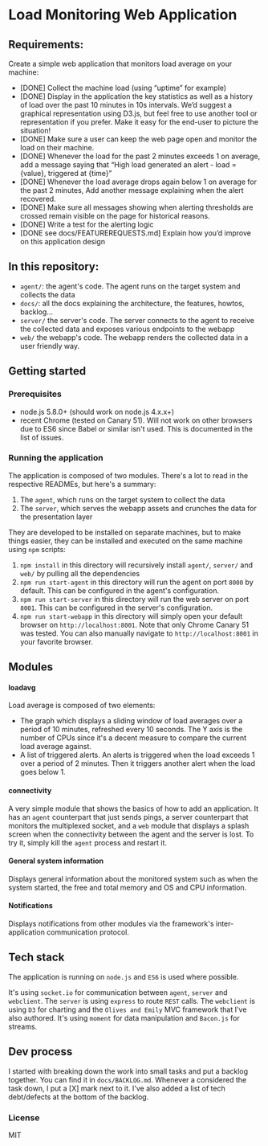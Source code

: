 # Load Monitoring Web Application

## Requirements:

Create a simple web application that monitors load average on your machine:

- [DONE] Collect the machine load (using “uptime” for example)
- [DONE] Display in the application the key statistics as well as a history of load over the past 10 minutes in 10s intervals. We’d suggest a graphical representation using D3.js, but feel free to use another tool or representation if you prefer. Make it easy for the end-user to picture the situation!
- [DONE] Make sure a user can keep the web page open and monitor the load on their machine.
- [DONE] Whenever the load for the past 2 minutes exceeds 1 on average, add a message saying that “High load generated an alert - load = {value}, triggered at {time}”
- [DONE] Whenever the load average drops again below 1 on average for the past 2 minutes, Add another message explaining when the alert recovered.
- [DONE] Make sure all messages showing when alerting thresholds are crossed remain visible on the page for historical reasons.
- [DONE] Write a test for the alerting logic
- [DONE see docs/FEATUREREQUESTS.md] Explain how you’d improve on this application design

## In this repository:

- `agent/`: the agent's code. The agent runs on the target system and collects the data
- `docs/`: all the docs explaining the architecture, the features, howtos, backlog...
- `server/` the server's code. The server connects to the agent to receive the collected data and exposes various endpoints to the webapp
- `web/` the webapp's code. The webapp renders the collected data in a user friendly way.

## Getting started

### Prerequisites

- node.js 5.8.0+ (should work on node.js 4.x.x+)
- recent Chrome (tested on Canary 51). Will not work on other browsers due to ES6 since Babel or similar isn't used. This is documented in the list of issues.

### Running the application

The application is composed of two modules. There's a lot to read in the respective READMEs, but here's a summary:

1. The `agent`, which runs on the target system to collect the data
2. The `server`, which serves the webapp assets and crunches the data for the presentation layer

They are developed to be installed on separate machines, but to make things easier, they can be installed and executed on the same machine using `npm` scripts:

1. `npm install` in this directory will recursively install `agent/`, `server/` and `web/` by pulling all the dependencies
2. `npm run start-agent` in this directory will run the agent on port `8000` by default. This can be configured in the agent's configuration.
3. `npm run start-server` in this directory will run the web server on port `8001`. This can be configured in the server's configuration.
4. `npm run start-webapp` in this directory will simply open your default browser on `http://localhost:8001`. Note that only Chrome Canary 51 was tested.
 You can also manually navigate to `http://localhost:8001` in your favorite browser.

## Modules

#### loadavg

Load average is composed of two elements:
 - The graph which displays a sliding window of load averages over a period of 10 minutes, refreshed every 10 seconds. The Y axis is the number of CPUs since it's a decent
 measure to compare the current load average against.
 - A list of triggered alerts. An alerts is triggered when the load exceeds 1 over a period of 2 minutes. Then it triggers another alert when the load goes below 1.

#### connectivity

A very simple module that shows the basics of how to add an application. It has an `agent` counterpart that just sends pings,
a server counterpart that monitors the multiplexed socket, and a `web` module that displays a splash screen when the connectivity
between the agent and the server is lost. To try it, simply kill the `agent` process and restart it.

#### General system information

Displays general information about the monitored system such as when the system started, the free and total memory and OS and CPU information.

#### Notifications

Displays notifications from other modules via the framework's inter-application communication protocol.

## Tech stack

The application is running on `node.js` and `ES6` is used where possible.

It's using `socket.io` for communication between `agent`, `server` and `webclient`.
The `server` is using `express` to route `REST` calls.
The `webclient` is using `D3` for charting and the `Olives and Emily` MVC framework that I've also authored.
It's using `moment` for data manipulation and `Bacon.js` for streams.

## Dev process

I started with breaking down the work into small tasks and put a backlog together. You can find it in `docs/BACKLOG.md`.
Whenever a considered the task down, I put a [X] mark next to it. I've also added a list of tech debt/defects at the bottom of the backlog.

### License

MIT